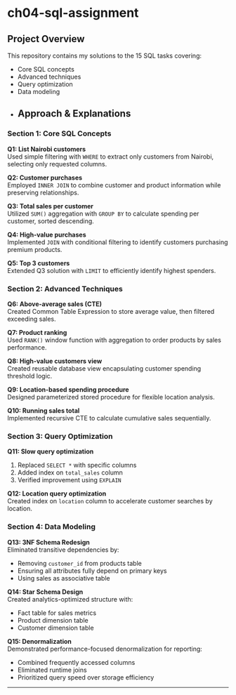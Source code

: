 # ch04-sql-assignment
## Project Overview
This repository contains my solutions to the 15 SQL tasks covering:
- Core SQL concepts
- Advanced techniques
- Query optimization
- Data modeling
- ## Approach & Explanations

### Section 1: Core SQL Concepts
**Q1: List Nairobi customers**  
Used simple filtering with `WHERE` to extract only customers from Nairobi, selecting only requested columns.

**Q2: Customer purchases**  
Employed `INNER JOIN` to combine customer and product information while preserving relationships.

**Q3: Total sales per customer**  
Utilized `SUM()` aggregation with `GROUP BY` to calculate spending per customer, sorted descending.

**Q4: High-value purchases**  
Implemented `JOIN` with conditional filtering to identify customers purchasing premium products.

**Q5: Top 3 customers**  
Extended Q3 solution with `LIMIT` to efficiently identify highest spenders.

### Section 2: Advanced Techniques
**Q6: Above-average sales (CTE)**  
Created Common Table Expression to store average value, then filtered exceeding sales.

**Q7: Product ranking**  
Used `RANK()` window function with aggregation to order products by sales performance.

**Q8: High-value customers view**  
Created reusable database view encapsulating customer spending threshold logic.

**Q9: Location-based spending procedure**  
Designed parameterized stored procedure for flexible location analysis.

**Q10: Running sales total**  
Implemented recursive CTE to calculate cumulative sales sequentially.

### Section 3: Query Optimization
**Q11: Slow query optimization**  
1. Replaced `SELECT *` with specific columns  
2. Added index on `total_sales` column  
3. Verified improvement using `EXPLAIN`

**Q12: Location query optimization**  
Created index on `location` column to accelerate customer searches by location.

### Section 4: Data Modeling
**Q13: 3NF Schema Redesign**  
Eliminated transitive dependencies by:  
- Removing `customer_id` from products table  
- Ensuring all attributes fully depend on primary keys  
- Using sales as associative table

**Q14: Star Schema Design**  
Created analytics-optimized structure with:  
- Fact table for sales metrics  
- Product dimension table  
- Customer dimension table

**Q15: Denormalization**  
Demonstrated performance-focused denormalization for reporting:  
- Combined frequently accessed columns  
- Eliminated runtime joins  
- Prioritized query speed over storage efficiency

---
